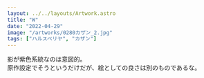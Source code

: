 ```yaml
---
layout: ../../layouts/Artwork.astro
title: "W"
date: "2022-04-29"
image: "/artworks/0280カザン_2.jpg"
tags: ["ハルスベリヤ", "カザン"]
---
```


影が紫色系統なのは意図的。  
原作設定でそうというだけだが、絵としての良さは別のものであるな。